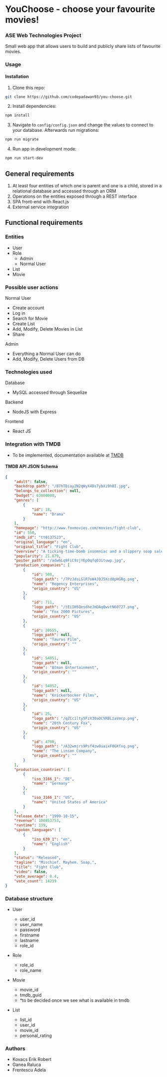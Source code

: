 # YouChoose - choose your favourite movies!

### ASE Web Technologies Project
Small web app that allows users to build and publicly share lists of favourite movies. 

### Usage
#### Installation
1. Clone this repo:
```bash
git clone https://github.com/codepadawan93/you-choose.git
```
2. Install dependencies:
```bash
npm install
```
3. Navigate to ```config/config.json``` and change the values to connect to your database. Afterwards run migrations:
```bash
npm run migrate
``` 

4. Run app in development mode:
```bash
npm run start-dev
```

## General requirements
1. At least four entities of which one is parent and one is  a child, stored in a relational database and accessed through an ORM
2. Operations on the entities exposed through a REST interface
3. SPA front-end with React.js
4. External service integration

## Functional requirements
### Entities
- User
- Role
  - Admin
  - Normal User
- List
- Movie

### Possible user actions

Normal User
- Create account
- Log in
- Search for Movie
- Create List
- Add, Modify, Delete Movies in List
- Share

Admin 
- Everything a Normal User can do
- Add, Modify, Delete Users from DB

### Technologies used
Database
- MySQL accessed through Sequelize

Backend
- NodeJS with Express

Frontend
- React JS

### Integration with TMDB
- To be implemented, documentation available at [TMDB](https://www.themoviedb.org/documentation/api?language=en-US)

#### TMDB API JSON Schema
```json
{
    "adult": false,
    "backdrop_path": "/87hTDiay2N2qWyX4Ds7ybXi9h8I.jpg",
    "belongs_to_collection": null,
    "budget": 63000000,
    "genres": [
        {
            "id": 18,
            "name": "Drama"
        }
    ],
    "homepage": "http://www.foxmovies.com/movies/fight-club",
    "id": 550,
    "imdb_id": "tt0137523",
    "original_language": "en",
    "original_title": "Fight Club",
    "overview": "A ticking-time-bomb insomniac and a slippery soap salesman channel primal male aggression into a shocking new form of therapy. Their concept catches on, with underground \"fight clubs\" forming in every town, until an eccentric gets in the way and ignites an out-of-control spiral toward oblivion.",
    "popularity": 21.879,
    "poster_path": "/adw6Lq9FiC9zjYEpOqfq03ituwp.jpg",
    "production_companies": [
        {
            "id": 508,
            "logo_path": "/7PzJdsLGlR7oW4J0J5Xcd0pHGRg.png",
            "name": "Regency Enterprises",
            "origin_country": "US"
        },
        {
            "id": 711,
            "logo_path": "/tEiIH5QesdheJmDAqQwvtN60727.png",
            "name": "Fox 2000 Pictures",
            "origin_country": "US"
        },
        {
            "id": 20555,
            "logo_path": null,
            "name": "Taurus Film",
            "origin_country": ""
        },
        {
            "id": 54051,
            "logo_path": null,
            "name": "Atman Entertainment",
            "origin_country": ""
        },
        {
            "id": 54052,
            "logo_path": null,
            "name": "Knickerbocker Films",
            "origin_country": "US"
        },
        {
            "id": 25,
            "logo_path": "/qZCc1lty5FzX30aOCVRBLzaVmcp.png",
            "name": "20th Century Fox",
            "origin_country": "US"
        },
        {
            "id": 4700,
            "logo_path": "/A32wmjrs9Psf4zw0uaixF0GXfxq.png",
            "name": "The Linson Company",
            "origin_country": ""
        }
    ],
    "production_countries": [
        {
            "iso_3166_1": "DE",
            "name": "Germany"
        },
        {
            "iso_3166_1": "US",
            "name": "United States of America"
        }
    ],
    "release_date": "1999-10-15",
    "revenue": 100853753,
    "runtime": 139,
    "spoken_languages": [
        {
            "iso_639_1": "en",
            "name": "English"
        }
    ],
    "status": "Released",
    "tagline": "Mischief. Mayhem. Soap.",
    "title": "Fight Club",
    "video": false,
    "vote_average": 8.4,
    "vote_count": 14239
}
```

### Database structure
- User
  - user_id
  - user_name
  - password
  - firstname
  - lastname
  - role_id
    
- Role
  - role_id
  - role_name

- Movie
  - movie_id
  - tmdb_guid
  - *to be decided once we see what is available in tmdb

- List
  - list_id
  - user_id
  - movie_id
  - personal_rating

### Authors
- Kovacs Erik Robert
- Ganea Raluca
- Frentescu Adela
